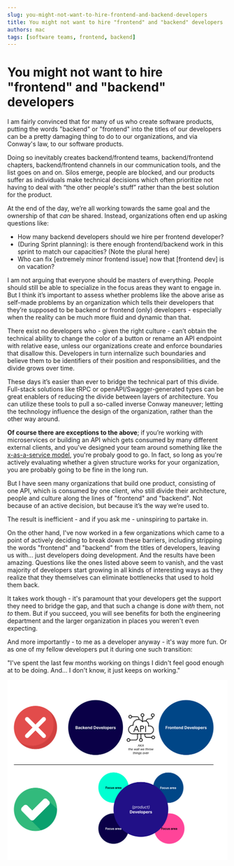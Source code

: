 ```yaml
---
slug: you-might-not-want-to-hire-frontend-and-backend-developers
title: You might not want to hire "frontend" and "backend" developers
authors: mac
tags: [software teams, frontend, backend]
---
```


# You might not want to hire "frontend" and "backend" developers

I am fairly convinced that for many of us who create software products, putting the words "backend" or "frontend" into the titles of our developers can be a pretty damaging thing to do to our organizations, and via Conway's law, to our software products.

Doing so inevitably creates backend/frontend teams, backend/frontend chapters, backend/frontend channels in our communication tools, and the list goes on and on.
Silos emerge, people are blocked, and our products suffer as individuals make technical decisions which often prioritize not having to deal with “the other people's stuff” rather than the best solution for the product.

At the end of the day, we’re all working towards the same goal and the ownership of that _can_ be shared. Instead, organizations often end up asking questions like:

- How many backend developers should we hire per frontend developer?
- (During Sprint planning): is there enough frontend/backend work in this sprint to match our capacities? (Note the plural here)
- Who can fix [extremely minor frontend issue] now that [frontend dev] is on vacation?

I am not arguing that everyone should be masters of everything. People should still be able to specialize in the focus areas they want to engage in. But I think it’s important to assess whether problems like the above arise as self-made problems by an organization which tells their developers that they’re supposed to be backend or frontend (only) developers - especially when the reality can be much more fluid and dynamic than that.

There exist no developers who - given the right culture - can’t obtain the technical ability to change the color of a button or rename an API endpoint with relative ease, unless our organizations create and enforce boundaries that disallow this. Developers in turn internalize such boundaries and believe them to be identifiers of their position and responsibilities, and the divide grows over time.

These days it’s easier than ever to bridge the technical part of this divide. Full-stack solutions like tRPC or openAPI/Swagger-generated types can be great enablers of reducing the divide between layers of architecture. You can utilize these tools to pull a so-called inverse Conway maneuver; letting the technology influence the design of the organization, rather than the other way around.

**Of course there are exceptions to the above**; if you’re working with microservices or building an API which gets consumed by many different external clients, and you've designed your team around something like the [x-as-a-service model](https://teamtopologies.com/key-concepts), you're probaly good to go. In fact, so long as you're actively evaluating whether a given structure works for your organization, you are probably going to be fine in the long run.

But I have seen many organizations that build one product, consisting of one API, which is consumed by one client, who still divide their architecture, people and culture along the lines of "frontend" and "backend".
Not because of an active decision, but because it’s the way we’re used to.

The result is inefficient - and if you ask me - uninspiring to partake in.

On the other hand, I've now worked in a few organizations which came to a point of actively deciding to break down these barriers, including stripping the words "frontend" and "backend" from the titles of developers, leaving us with... just developers doing development. And the results have been amazing. Questions like the ones listed above seem to vanish, and the vast majority of developers start growing in all kinds of interesting ways as they realize that they themselves can eliminate bottlenecks that used to hold them back.

It takes work though - it's paramount that your developers get the support they need to bridge the gap, and that such a change is done _with_ them, not _to_ them. But if you succeed, you will see benefits for both the engineering department and the larger organization in places you weren't even expecting.

And more importantly - to me as a developer anyway - it's way more fun. Or as one of my fellow developers put it during one such transition:

"I've spent the last few months working on things I didn't feel good enough at to be doing. And... I don't know, it just keeps on working."

!["Product Developers diagram"](/img/frontend-backend-teams.png "Product Developers diagram")
